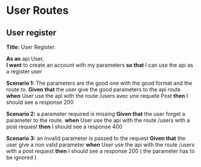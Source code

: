 # User Routes

## User register

**Title:** User Register.  

**As an** api User,  
**I want** to create an account with my parameters
**so that** I can use the api as a register user

**Scenario 1:** The parameters are the good one with the good format and the route to.
**Given that** the user give the good parameters to the api route
**when** User use the api with the route /users avec une requete Post
**then** I should see a response 200

**Scenario 2:** a parameter required is missing
**Given that** the user forget a parameter to the route.
**when** User use the api with the route /users with a post request
**then** I should see a response 400


**Scenario 3:** an invalid parameter is passed to the request
**Given that** the user give a non valid parameter
**when** User use the api with the route /users with a post request
**then** I should see a response 200 ( the parameter has to be ignored )